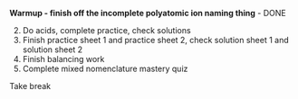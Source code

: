 **Warmup - finish off the incomplete polyatomic ion naming thing** - DONE

2. Do acids, complete practice, check solutions
3. Finish practice sheet 1 and practice sheet 2, check solution sheet 1 and solution sheet 2
4. Finish balancing work
5. Complete mixed nomenclature mastery quiz

Take break
